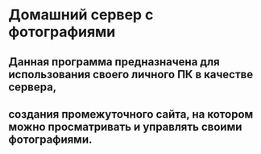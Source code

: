 # Домашний сервер с фотографиями

## Данная программа предназначена для использования своего личного ПК в качестве сервера, 
## создания промежуточного сайта, на котором можно просматривать и управлять своими фотографиями.
